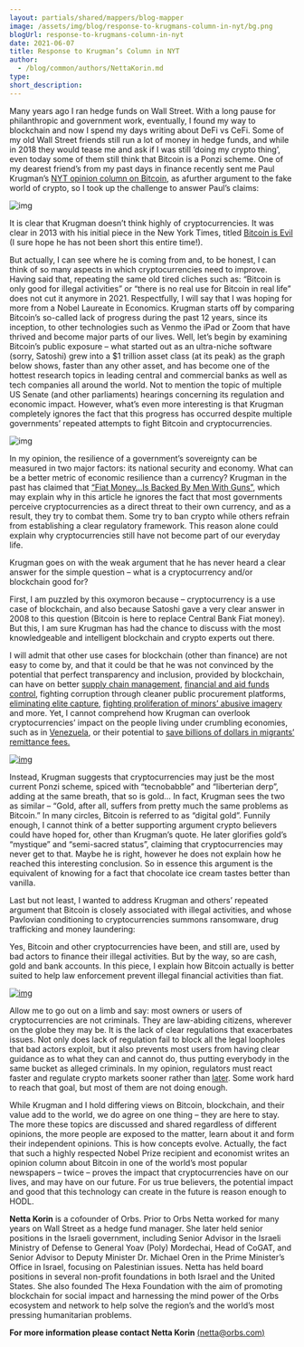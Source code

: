 ```yaml
---
layout: partials/shared/mappers/blog-mapper
image: /assets/img/blog/response-to-krugmans-column-in-nyt/bg.png
blogUrl: response-to-krugmans-column-in-nyt
date: 2021-06-07
title: Response to Krugman’s Column in NYT
author:
  - /blog/common/authors/NettaKorin.md
type:
short_description:
---
```


Many years ago I ran hedge funds on Wall Street. With a long pause for philanthropic and government work, eventually, I found my way to blockchain and now I spend my days writing about DeFi vs CeFi. Some of my old Wall Street friends still run a lot of money in hedge funds, and while in 2018 they would tease me and ask if I was still ‘doing my crypto thing’, even today some of them still think that Bitcoin is a Ponzi scheme. One of my dearest friend’s from my past days in finance recently sent me Paul Krugman’s [NYT opinion column on Bitcoin](https://www.nytimes.com/2021/05/20/opinion/cryptocurrency-bitcoin.html), as afurther argument to the fake world of crypto, so I took up the challenge to answer Paul’s claims:

![img](/assets/img/blog/response-to-krugmans-column-in-nyt/img1.png)

It is clear that Krugman doesn’t think highly of cryptocurrencies. It was clear in 2013 with his initial piece in the New York Times, titled [Bitcoin is Evil](https://krugman.blogs.nytimes.com/2013/12/28/bitcoin-is-evil/) (I sure hope he has not been short this entire time!).

But actually, I can see where he is coming from and, to be honest, I can think of so many aspects in which cryptocurrencies need to improve. Having said that, repeating the same old tired cliches such as: “Bitcoin is only good for illegal activities” or “there is no real use for Bitcoin in real life” does not cut it anymore in 2021. Respectfully, I will say that I was hoping for more from a Nobel Laureate in Economics. Krugman starts off by comparing Bitcoin’s so-called lack of progress during the past 12 years, since its inception, to other technologies such as Venmo the iPad or Zoom that have thrived and become major parts of our lives. Well, let’s begin by examining Bitcoin’s public exposure – what started out as an ultra-niche software (sorry, Satoshi) grew into a $1 trillion asset class (at its peak) as the graph below shows, faster than any other asset, and has become one of the hottest research topics in leading central and commercial banks as well as tech companies all around the world. Not to mention the topic of multiple US Senate (and other parliaments) hearings concerning its regulation and economic impact. However, what’s even more interesting is that Krugman completely ignores the fact that this progress has occurred despite multiple governments’ repeated attempts to fight Bitcoin and cryptocurrencies.

![img](/assets/img/blog/response-to-krugmans-column-in-nyt/img2.png)

In my opinion, the resilience of a government’s sovereignty can be measured in two major factors: its national security and economy. What can be a better metric of economic resilience than a currency? Krugman in the past has claimed that [“Fiat Money…Is Backed By Men With Guns”](https://consultingbyrpm.com/blog/2013/12/krugman-fiat-money-is-backed-by-men-with-guns.html), which may explain why in this article he ignores the fact that most governments perceive cryptocurrencies as a direct threat to their own currency, and as a result, they try to combat them. Some try to ban crypto while others refrain from establishing a clear regulatory framework. This reason alone could explain why cryptocurrencies still have not become part of our everyday life.

Krugman goes on with the weak argument that he has never heard a clear answer for the simple question – what is a cryptocurrency and/or blockchain good for?

First, I am puzzled by this oxymoron because – cryptocurrency is a use case of blockchain, and also because Satoshi gave a very clear answer in 2008 to this question (Bitcoin is here to replace Central Bank Fiat money). But this, I am sure Krugman has had the chance to discuss with the most knowledgeable and intelligent blockchain and crypto experts out there.

I will admit that other use cases for blockchain (other than finance) are not easy to come by, and that it could be that he was not convinced by the potential that perfect transparency and inclusion, provided by blockchain, can have on better [supply chain management](/improving-supply-chain-with-blockchain), [financial and aid funds control](/how-president-macron-can-really-bring-change-to-foreign-aid), fighting corruption through cleaner public procurement platforms, [eliminating elite capture](/what-elite-capture-means-and-why-it-should-enrage-you), [fighting proliferation of minors’ abusive imagery](https://www.weforum.org/agenda/2020/10/how-blockchain-could-help-crack-down-on-abusive-imagery/) and more. Yet, I cannot comprehend how Krugman can overlook cryptocurrencies’ impact on the people living under crumbling economies, such as in [Venezuela](https://www.bbc.com/news/business-47553048), or their potential to [save billions of dollars in migrants’ remittance fees.](https://docs.google.com/document/d/1F7JaDK--x20MsHGY1d_kBZJ2i4eLTxIXU4spHQDfCh4/edit)

[![img](/assets/img/blog/response-to-krugmans-column-in-nyt/img3.jpeg)](/how-president-macron-can-really-bring-change-to-foreign-aid)

Instead, Krugman suggests that cryptocurrencies may just be the most current Ponzi scheme, spiced with “tecnobabble” and “liberterian derp”, adding at the same breath, that so is gold… In fact, Krugman sees the two as similar – “Gold, after all, suffers from pretty much the same problems as Bitcoin.” In many circles, Bitcoin is referred to as “digital gold”. Funnily enough, I cannot think of a better supporting argument crypto believers could have hoped for, other than Krugman’s quote. He later glorifies gold’s “mystique” and “semi-sacred status”, claiming that cryptocurrencies may never get to that. Maybe he is right, however he does not explain how he reached this interesting conclusion. So in essence this argument is the equivalent of knowing for a fact that chocolate ice cream tastes better than vanilla.

Last but not least, I wanted to address Krugman and others’ repeated argument that Bitcoin is closely associated with illegal activities, and whose Pavlovian conditioning to cryptocurrencies summons ransomware, drug trafficking and money laundering:

Yes, Bitcoin and other cryptocurrencies have been, and still are, used by bad actors to finance their illegal activities. But by the way, so are cash, gold and bank accounts. In this piece, I explain how Bitcoin actually is better suited to help law enforcement prevent illegal financial activities than fiat.

[![img](/assets/img/blog/response-to-krugmans-column-in-nyt/img4.jpeg)](/why-trump-should-want-everyone-using-bitcoin-including-bad-guys)

Allow me to go out on a limb and say: most owners or users of cryptocurrencies are not criminals. They are law-abiding citizens, wherever on the globe they may be. It is the lack of clear regulations that exacerbates issues. Not only does lack of regulation fail to block all the legal loopholes that bad actors exploit, but it also prevents most users from having clear guidance as to what they can and cannot do, thus putting everybody in the same bucket as alleged criminals. In my opinion, regulators must react faster and regulate crypto markets sooner rather than [later](/when-decentralized-finance-meets-the-traditional-system). Some work hard to reach that goal, but most of them are not doing enough.

While Krugman and I hold differing views on Bitcoin, blockchain, and their value add to the world, we do agree on one thing – they are here to stay. The more these topics are discussed and shared regardless of different opinions, the more people are exposed to the matter, learn about it and form their independent opinions. This is how concepts evolve. Actually, the fact that such a highly respected Nobel Prize recipient and economist writes an opinion column about Bitcoin in one of the world’s most popular newspapers – twice – proves the impact that cryptocurrencies have on our lives, and may have on our future. For us true believers, the potential impact and good that this technology can create in the future is reason enough to HODL.

<div class='line-separator'></div>

**Netta Korin** is a cofounder of Orbs. Prior to Orbs Netta worked for many years on Wall Street as a hedge fund manager. She later held senior positions in the Israeli government, including Senior Advisor in the Israeli Ministry of Defense to General Yoav (Poly) Mordechai, Head of CoGAT, and Senior Advisor to Deputy Minister Dr. Michael Oren in the Prime Minister’s Office in Israel, focusing on Palestinian issues. Netta has held board positions in several non-profit foundations in both Israel and the United States. She also founded The Hexa Foundation with the aim of promoting blockchain for social impact and harnessing the mind power of the Orbs ecosystem and network to help solve the region’s and the world’s most pressing humanitarian problems.

**For more information please contact Netta Korin** [(netta@orbs.com)](netta@orbs.com)
